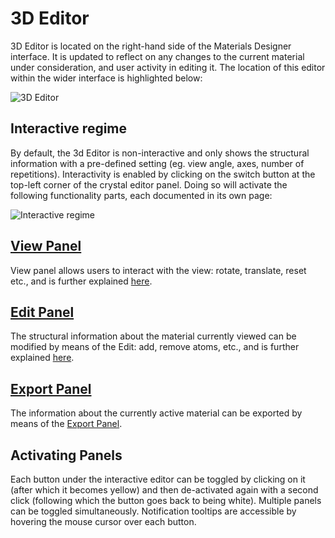 # 3D Editor

3D Editor is located on the right-hand side of the Materials Designer interface. It is updated to reflect on any changes to the current material under consideration, and user activity in editing it. The location of this editor within the wider interface is highlighted below:

![3D Editor](../images/materials-designer/3D-viewer.png "3D Editor")

## Interactive regime

By default, the 3d Editor is non-interactive and only shows the structural information with a pre-defined setting (eg. view angle, axes, number of repetitions). Interactivity is enabled by clicking on the switch button <i class="zmdi zmdi-power zmdi-hc-border"></i> at the top-left corner of the crystal editor panel. Doing so will activate the following functionality parts, each documented in its own page:

![Interactive regime](../images/materials-designer/3D-viewer-panels.png "Interactive regime")
 
## [View Panel](./3d-editor/view.md)

View panel allows users to interact with the view: rotate, translate, reset etc., and is further explained [here](./3d-editor/view.md). 

## [Edit Panel](./3d-editor/edit.md)

The structural information about the material currently viewed can be modified by means of the Edit: add, remove atoms, etc., and is further explained [here](./3d-editor/edit.md).   

## [Export Panel](./3d-editor/export.md)

The information about the currently active material can be exported by means of the [Export Panel](./3d-editor/export.md).   

## Activating Panels

Each button under the interactive editor can be toggled by clicking on it (after which it becomes yellow) and then de-activated again with a second click (following which the button goes back to being white). Multiple panels can be toggled simultaneously. Notification tooltips are accessible by hovering the mouse cursor over each button.
